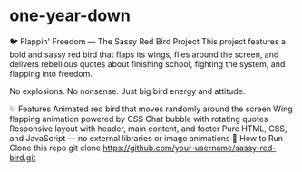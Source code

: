 # one-year-down
🐦 Flappin' Freedom — The Sassy Red Bird Project
This project features a bold and sassy red bird that flaps its wings, flies around the screen, and delivers rebellious quotes about finishing school, fighting the system, and flapping into freedom.

No explosions. No nonsense. Just big bird energy and attitude.

✨ Features
Animated red bird that moves randomly around the screen
Wing flapping animation powered by CSS
Chat bubble with rotating quotes
Responsive layout with header, main content, and footer
Pure HTML, CSS, and JavaScript — no external libraries or image animations
🚀 How to Run
Clone this repo
git clone https://github.com/your-username/sassy-red-bird.git
